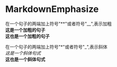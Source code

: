 # MarkdownEmphasize

在一个句子的两端加上符号"\*\*"或者符号"\_\_",表示加粗  
**这是一个加粗的句子**  
__这也是一个加粗的句子__  

在一个句子的两端加上符号"\*"或者符号"\_",表示斜体  
*这是一个斜体句式*  
**这也是一个斜体句式**